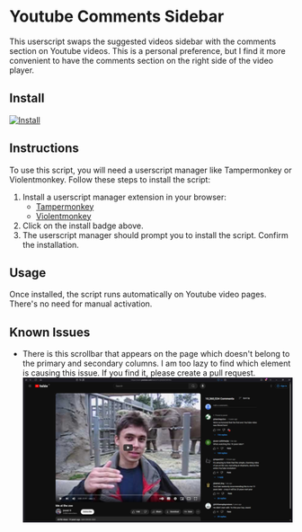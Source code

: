 # Youtube Comments Sidebar

This userscript swaps the suggested videos sidebar with the comments section on Youtube videos. This is a personal preference, but I find it more convenient to have the comments section on the right side of the video player.

## Install

[![Install](https://img.shields.io/badge/Install-brightgreen)](https://github.com/AryanVerma1024/Youtube-Comments-Sidebar/raw/master/script.user.js)

## Instructions

To use this script, you will need a userscript manager like Tampermonkey or Violentmonkey. Follow these steps to install the script:

1. Install a userscript manager extension in your browser:
   - [Tampermonkey](https://www.tampermonkey.net/)
   - [Violentmonkey](https://violentmonkey.github.io/)
2. Click on the install badge above.
3. The userscript manager should prompt you to install the script. Confirm the installation.

## Usage

Once installed, the script runs automatically on Youtube video pages. There's no need for manual activation.

## Known Issues

- There is this scrollbar that appears on the page which doesn't belong to the primary and secondary columns. I am too lazy to find which element is causing this issue. If you find it, please create a pull request.
   ![image](https://raw.githubusercontent.com/AryanVerma1024/Youtube-Comments-Sidebar/master/images/stray_scrollbar.png)